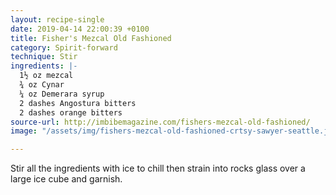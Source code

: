 ```yaml
---
layout: recipe-single
date: 2019-04-14 22:00:39 +0100
title: Fisher's Mezcal Old Fashioned
category: Spirit-forward
technique: Stir
ingredients: |-
  1½ oz mezcal
  ¾ oz Cynar
  ¼ oz Demerara syrup
  2 dashes Angostura bitters
  2 dashes orange bitters
source-url: http://imbibemagazine.com/fishers-mezcal-old-fashioned/
image: "/assets/img/fishers-mezcal-old-fashioned-crtsy-sawyer-seattle.jpg"

---
```

Stir all the ingredients with ice to chill then strain into rocks glass over a large ice cube and garnish.